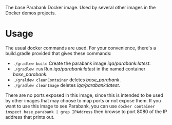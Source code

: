The base Parabank Docker image.
Used by several other images in the Docker demos projects.

# Usage

The usual docker commands are used. For your convenience, there's a build.gradle provided
that gives these commands:

* `./gradlew build` Create the parabank image _iqa/parabank:latest_.
* `./gradlew run` Run _iqa/parabank:latest_ in the named container _base_parabank_.
* `./graldew cleanContainer` deletes _base_parabank_.
* `./gradlew cleanImage` deletes _iqa/parabank:latest_.

There are no ports exposed in this image, since this is intended to be used by other images that may choose to map ports or not expose them. If you want to use this image to see Parabank, you can use `docker container inspect base_parabank | grep IPAddress` then browse to port 8080 of the IP address that prints out.
